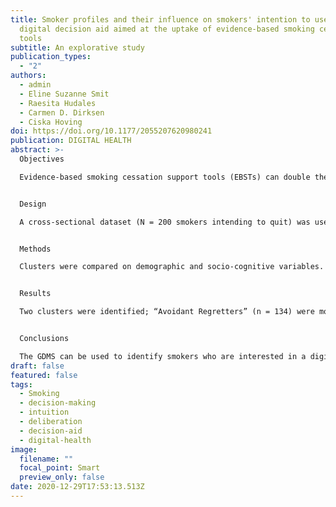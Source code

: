 ```yaml
---
title: Smoker profiles and their influence on smokers' intention to use a
  digital decision aid aimed at the uptake of evidence-based smoking cessation
  tools
subtitle: An explorative study
publication_types:
  - "2"
authors:
  - admin
  - Eline Suzanne Smit
  - Raesita Hudales
  - Carmen D. Dirksen
  - Ciska Hoving
doi: https://doi.org/10.1177/2055207620980241
publication: DIGITAL HEALTH
abstract: >-
  Objectives

  Evidence-based smoking cessation support tools (EBSTs) can double the quitting chances, but uptake among smokers is low. A digital decision aid (DA) could help smokers choose an EBST in concordance with their values and preferences, but it is unclear which type of smokers are interested in a digital DA. We hypothesized that smokers’ general decision-making style (GDMS) could be used to identify early adopters. This study therefore aimed to identify smoker profiles based on smokers’ GDMS and investigate these profiles’ association with intention to use a digital DA.


  Design

  A cross-sectional dataset (N = 200 smokers intending to quit) was used to perform a hierarchical cluster analysis based on smokers’ GDMS scores.


  Methods

  Clusters were compared on demographic and socio-cognitive variables. Mediation analyses were conducted to see if the relationship between cluster membership and intention was mediated through socio-cognitive variables (e.g., attitude).


  Results

  Two clusters were identified; “Avoidant Regretters” (n = 134) were more avoidant, more regretful and tended to depend more on others in their decision making, while “Intuitive Non-regretters” (n = 66) were more spontaneous and intuitive in their decision making. Cluster membership was significantly related to intention to use a DA, with “Avoidant Regretters” being more interested. Yet, this association ceased to be significant when corrected for socio-cognitive variables (e.g., attitude). This indicates that cluster membership affected intention via socio-cognitive variables.


  Conclusions

  The GDMS can be used to identify smokers who are interested in a digital DA early on. As such, the GDMS can be used to tailor recruitment and DA content.
draft: false
featured: false
tags:
  - Smoking
  - decision-making
  - intuition
  - deliberation
  - decision-aid
  - digital-health
image:
  filename: ""
  focal_point: Smart
  preview_only: false
date: 2020-12-29T17:53:13.513Z
---
```


